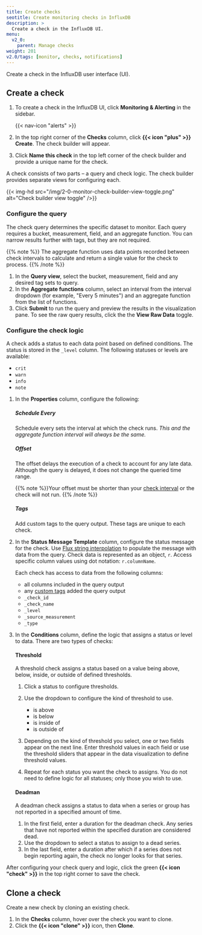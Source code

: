 ```yaml
---
title: Create checks
seotitle: Create monitoring checks in InfluxDB
description: >
  Create a check in the InfluxDB UI.
menu:
  v2_0:
    parent: Manage checks
weight: 201
v2.0/tags: [monitor, checks, notifications]
---
```


Create a check in the InfluxDB user interface (UI).

## Create a check
1. To create a check in the InfluxDB UI, click **Monitoring & Alerting** in the sidebar.

    {{< nav-icon "alerts" >}}

2. In the top right corner of the **Checks** column, click **{{< icon "plus" >}} Create**.
   The check builder will appear.

3. Click **Name this check** in the top left corner of the check builder and provide
   a unique name for the check.

A check consists of two parts – a query and check logic.
The check builder provides separate views for configuring each.

{{< img-hd src="/img/2-0-monitor-check-builder-view-toggle.png" alt="Check builder view toggle" />}}

### Configure the query
The check query determines the specific dataset to monitor.
Each query requires a bucket, measurement, field, and an aggregate function.
You can narrow results further with tags, but they are not required.

{{% note %}}
The aggregate function uses data points recorded between check intervals to
calculate and return a single value for the check to process.
{{% /note %}}

1. In the **Query view**, select the bucket, measurement, field and any desired tag sets to query.
2. In the **Aggregate functions** column, select an interval from the interval dropdown
   (for example, "Every 5 minutes") and an aggregate function from the list of functions.
3. Click **Submit** to run the query and preview the results in the visualization pane.
   To see the raw query results, click the the **View Raw Data** toggle.

### Configure the check logic
A check adds a status to each data point based on defined conditions.
The status is stored in the `_level` column.
The following statuses or levels are available:

- `crit`
- `warn`
- `info`
- `note`

1.  In the **Properties** column, configure the following:

    ##### Schedule Every
    Schedule every sets the interval at which the check runs.
    _This and the aggregate function interval will always be the same._

    ##### Offset
    The offset delays the execution of a check to account for any late data.
    Although the query is delayed, it does not change the queried time range.

    {{% note %}}Your offset must be shorter than your [check interval](#schedule-every) or the check will not run.
    {{% /note %}}

    ##### Tags
    Add custom tags to the query output.
    These tags are unique to each check.

2.  In the **Status Message Template** column, configure the status message for the check.
    Use [Flux string interpolation](/v2.0/reference/flux/language/string-interpolation/)
    to populate the message with data from the query.
    Check data is represented as an object, `r`.
    Access specific column values using dot notation: `r.columnName`.

    Each check has access to data from the following columns:

    - all columns included in the query output
    - any [custom tags](#tags) added the query output
    - `_check_id`
    - `_check_name`
    - `_level`
    - `_source_measurement`
    - `_type`

3.  In the **Conditions** column, define the logic that assigns a status or level to data.
    There are two types of checks:

    #### Threshold
    A threshold check assigns a status based on a value being above, below,
    inside, or outside of defined thresholds.

    1.  Click a status to configure thresholds.
    2.  Use the dropdown to configure the kind of threshold to use.

        - is above
        - is below
        - is inside of
        - is outside of

    3.  Depending on the kind of threshold you select, one or two fields appear on the next line.
        Enter threshold values in each field or use the threshold sliders that appear
        in the data visualization to define threshold values.
    4.  Repeat for each status you want the check to assigns.
        You do not need to define logic for all statuses; only those you wish to use.

    #### Deadman
    A deadman check assigns a status to data when a series or group has not
    reported in a specified amount of time.

    1.  In the first field, enter a duration for the deadman check.
        Any series that have not reported within the specified duration are considered dead.
    2.  Use the dropdown to select a status to assign to a dead series.
    3.  In the last field, enter a duration after which if a series does not begin reporting again,
        the check no longer looks for that series.

After configuring your check query and logic, click the green **{{< icon "check" >}}**
in the top right corner to save the check.

## Clone a check
Create a new check by cloning an existing check.

1. In the **Checks** column, hover over the check you want to clone.
2. Click the **{{< icon "clone" >}}** icon, then **Clone**.
